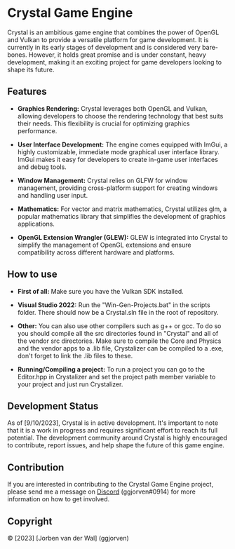 # Crystal Game Engine

Crystal is an ambitious game engine that combines the power of OpenGL and Vulkan to provide a versatile platform for game development. It is currently in its early stages of development and is considered very bare-bones. However, it holds great promise and is under constant, heavy development, making it an exciting project for game developers looking to shape its future.

## Features

- **Graphics Rendering:** Crystal leverages both OpenGL and Vulkan, allowing developers to choose the rendering technology that best suits their needs. This flexibility is crucial for optimizing graphics performance.

- **User Interface Development:** The engine comes equipped with ImGui, a highly customizable, immediate mode graphical user interface library. ImGui makes it easy for developers to create in-game user interfaces and debug tools.

- **Window Management:** Crystal relies on GLFW for window management, providing cross-platform support for creating windows and handling user input.

- **Mathematics:** For vector and matrix mathematics, Crystal utilizes glm, a popular mathematics library that simplifies the development of graphics applications.

- **OpenGL Extension Wrangler (GLEW):** GLEW is integrated into Crystal to simplify the management of OpenGL extensions and ensure compatibility across different hardware and platforms.

## How to use

- **First of all:** Make sure you have the Vulkan SDK installed.

- **Visual Studio 2022:** Run the "Win-Gen-Projects.bat" in the scripts folder. There should now be a Crystal.sln file in the root of repository.

- **Other:** You can also use other compilers such as g++ or gcc. To do so you should compile all the src directories found in "Crystal" and all of the vendor src directories. Make sure to compile the Core and Physics and the vendor apps to a .lib file, Crystalizer can be compiled to a .exe, don't forget to link the .lib files to these.

- **Running/Compiling a project:** To run a project you can go to the Editor.hpp in Crystalizer and set the project path member variable to your project and just run Crystalizer.

## Development Status

As of [9/10/2023], Crystal is in active development. It's important to note that it is a work in progress and requires significant effort to reach its full potential. The development community around Crystal is highly encouraged to contribute, report issues, and help shape the future of this game engine.

## Contribution

If you are interested in contributing to the Crystal Game Engine project, please send me a message on [Discord](https://discord.com/) (ggjorven#0914) for more information on how to get involved.

## Copyright

© [2023] [Jorben van der Wal] (ggjorven)
